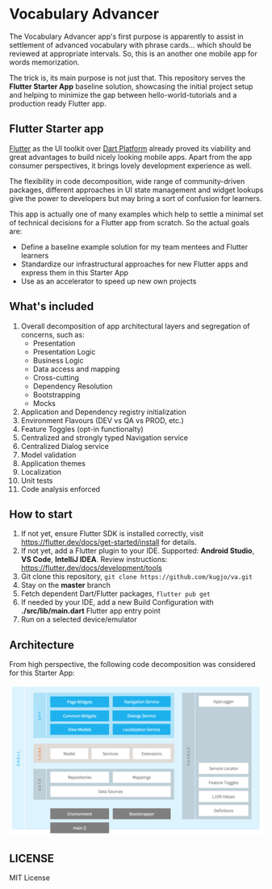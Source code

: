 # Vocabulary Advancer

The Vocabulary Advancer app's first purpose is apparently to assist in settlement of advanced vocabulary with phrase cards... which should be reviewed at appropriate intervals. So, this is an another one mobile app for words memorization. 

The trick is, its main purpose is not just that. This repository serves the **Flutter Starter App** baseline solution, showcasing the initial project setup and helping to minimize the gap between hello-world-tutorials and a production ready Flutter app.

## Flutter Starter app

[Flutter](https://flutter.dev/) as the UI toolkit over [Dart Platform](https://dart.dev/platforms) already proved its viability and great advantages to build nicely looking mobile apps. Apart from the app consumer perspectives, it brings lovely development experience as well.

The flexibility in code decomposition, wide range of community-driven packages, different approaches in UI state management and widget lookups give the power to developers but may bring a sort of confusion for learners. 

This app is actually one of many examples which help to settle a minimal set of technical decisions for a Flutter app from scratch. So the actual goals are:

* Define a baseline example solution for my team mentees and Flutter learners
* Standardize our infrastructural approaches for new Flutter apps and express them in this Starter App
* Use as an accelerator to speed up new own projects 

## What's included

1. Overall decomposition of app architectural layers and segregation of concerns, such as:
    * Presentation
    * Presentation Logic
    * Business Logic
    * Data access and mapping
    * Cross-cutting
    * Dependency Resolution
    * Bootstrapping
    * Mocks
2. Application and Dependency registry initialization
3. Environment Flavours (DEV vs QA vs PROD, etc.)
4. Feature Toggles (opt-in functionalty)
5. Centralized and strongly typed Navigation service
6. Centralized Dialog service
7. Model validation 
8. Application themes 
9. Localization
10. Unit tests
11. Code analysis enforced

## How to start

1. If not yet, ensure Flutter SDK is installed correctly, visit https://flutter.dev/docs/get-started/install for details.
2. If not yet, add a Flutter plugin to your IDE. Supported: **Android Studio**, **VS Code**, **IntelliJ IDEA**. Review instructions: https://flutter.dev/docs/development/tools
3. Git clone this repository, ``git clone https://github.com/kugjo/va.git``
4. Stay on the **master** branch
5. Fetch dependent Dart/Flutter packages, ``flutter pub get``
6. If needed by your IDE, add a new Build Configuration with **./src/lib/main.dart** Flutter app entry point
7. Run on a selected device/emulator

## Architecture

From high perspective, the following code decomposition was considered for this Starter App:

![Architecture](docs/architecture-layers-v1.png "Architecture")

## LICENSE

MIT License

              

